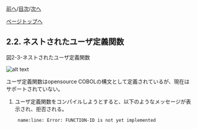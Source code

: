 <!--navi start1-->
[前へ](2-1.md)/[目次](https://opensourcecobol.github.io/markdown/TOC.html)/[次へ](3.md)
<!--navi end1-->
<!--navi start2-->

[ページトップへ](2-2.md)
<!--navi end2-->
## 2.2. ネストされたユーザ定義関数

図2-3-ネストされたユーザ定義関数

![alt text](Image/2-3.png)

ユーザ定義関数はopensource COBOLの構文として定義されているが、現在はサポートされていない。

1. ユーザ定義関数をコンパイルしようとすると、以下のようなメッセージが表示され、拒否される。

        name:line: Error: FUNCTION-ID is not yet implemented

